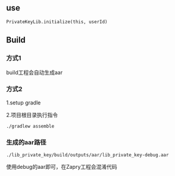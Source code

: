 ## use

`PrivateKeyLib.initialize(this, userId)`


## Build

### 方式1

build工程会自动生成aar

### 方式2

1.setup gradle

2.项目根目录执行指令

```
./gradlew assemble
```

### 生成的aar路径

`./lib_private_key/build/outputs/aar/lib_private_key-debug.aar`

使用debug的aar即可，在Zapry工程会混淆代码